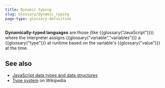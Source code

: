 ```yaml
---
title: Dynamic typing
slug: Glossary/Dynamic_typing
page-type: glossary-definition
---
```


**Dynamically-typed languages** are those (like {{glossary("JavaScript")}}) where the interpreter assigns {{glossary("variable","variables")}} a {{glossary("type")}} at runtime based on the variable's {{glossary("value")}} at the time.

## See also

- [JavaScript data types and data structures](/en-US/docs/Web/JavaScript/Data_structures)
- [Type system](https://en.wikipedia.org/wiki/Type_system#DYNAMIC) on Wikipedia
